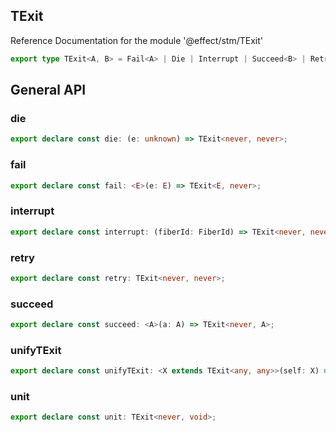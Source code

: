 ## TExit

Reference Documentation for the module '@effect/stm/TExit'

```ts
export type TExit<A, B> = Fail<A> | Die | Interrupt | Succeed<B> | Retry;
```

## General API

### die

```ts
export declare const die: (e: unknown) => TExit<never, never>;
```

### fail

```ts
export declare const fail: <E>(e: E) => TExit<E, never>;
```

### interrupt

```ts
export declare const interrupt: (fiberId: FiberId) => TExit<never, never>;
```

### retry

```ts
export declare const retry: TExit<never, never>;
```

### succeed

```ts
export declare const succeed: <A>(a: A) => TExit<never, A>;
```

### unifyTExit

```ts
export declare const unifyTExit: <X extends TExit<any, any>>(self: X) => TExit<[X] extends [{ _E: () => infer E; }] ? E : never, [X] extends [{ _A: () => infer A; }] ? A : never>;
```

### unit

```ts
export declare const unit: TExit<never, void>;
```

